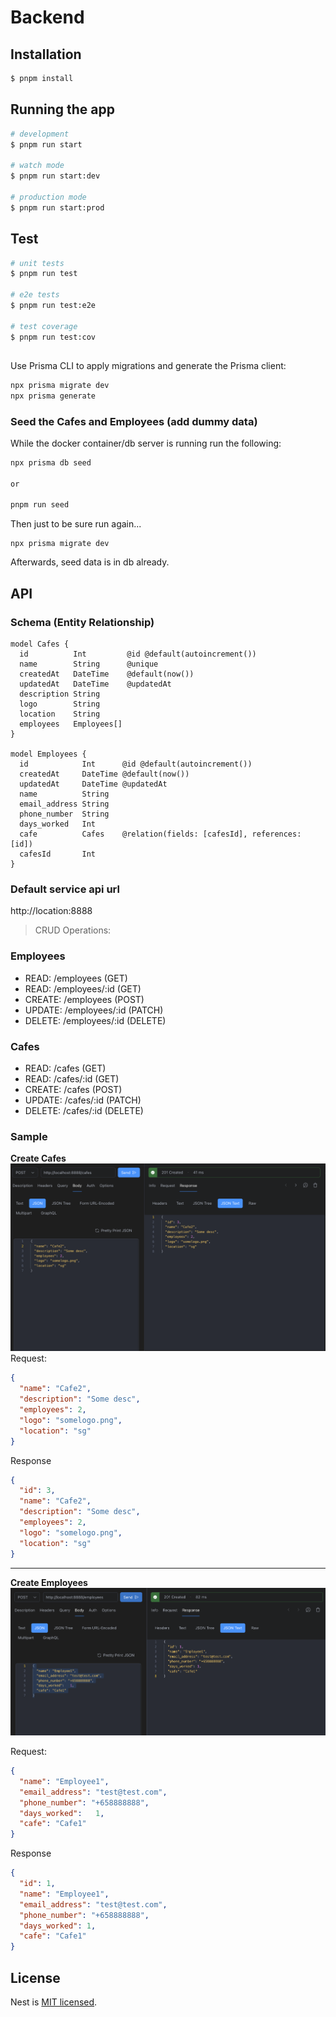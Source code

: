 
# Backend 

## Installation

```bash
$ pnpm install
```

## Running the app

```bash
# development
$ pnpm run start

# watch mode
$ pnpm run start:dev

# production mode
$ pnpm run start:prod
```

## Test

```bash
# unit tests
$ pnpm run test

# e2e tests
$ pnpm run test:e2e

# test coverage
$ pnpm run test:cov
```
 
##
Use Prisma CLI to apply migrations and generate the Prisma client:

```bash
npx prisma migrate dev
npx prisma generate
```

### Seed the Cafes and Employees (add dummy data)


While the docker container/db server is running run the following:
```bash
npx prisma db seed

or 

pnpm run seed
```

Then just to be sure run again...

```prisma
npx prisma migrate dev
```

Afterwards, seed data is in db already.


## API



### Schema (Entity Relationship)
```prisma
model Cafes {
  id          Int         @id @default(autoincrement())
  name        String      @unique
  createdAt   DateTime    @default(now())
  updatedAt   DateTime    @updatedAt
  description String
  logo        String
  location    String
  employees   Employees[]
}

model Employees {
  id            Int      @id @default(autoincrement())
  createdAt     DateTime @default(now())
  updatedAt     DateTime @updatedAt
  name          String
  email_address String
  phone_number  String
  days_worked   Int
  cafe          Cafes    @relation(fields: [cafesId], references: [id])
  cafesId       Int
}

```

### Default service api url
http://location:8888

> CRUD Operations:
### Employees

* READ: /employees (GET)
* READ: /employees/:id (GET)
* CREATE: /employees (POST)
* UPDATE: /employees/:id (PATCH)
* DELETE: /employees/:id (DELETE)

### Cafes

* READ: /cafes (GET)
* READ: /cafes/:id (GET)
* CREATE: /cafes (POST)
* UPDATE: /cafes/:id (PATCH)
* DELETE: /cafes/:id (DELETE)

### Sample

**Create Cafes**
<img src="screenshots/cafe.png" />
Request:
```json
{
  "name": "Cafe2",
  "description": "Some desc",
  "employees": 2,
  "logo": "somelogo.png",
  "location": "sg"
}

```

Response
```json
{
  "id": 3,
  "name": "Cafe2",
  "description": "Some desc",
  "employees": 2,
  "logo": "somelogo.png",
  "location": "sg"
}
```
----
**Create Employees**
<img src="screenshots/employee.png" />

Request:
```json
{
  "name": "Employee1",
  "email_address": "test@test.com",
  "phone_number": "+658888888",
  "days_worked":   1,
  "cafe": "Cafe1"
}

```

Response
```json
{
  "id": 1,
  "name": "Employee1",
  "email_address": "test@test.com",
  "phone_number": "+658888888",
  "days_worked": 1,
  "cafe": "Cafe1"
}
```


## License

Nest is [MIT licensed](LICENSE).
